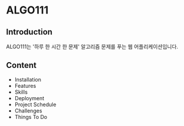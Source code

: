 # ALGO111


## Introduction

ALGO111는 '하루 한 시간 한 문제' 알고리즘 문제를 푸는 웹 어플리케이션입니다.

## Content


* Installation
* Features
* Skills
* Deployment
* Project Schedule 
* Challenges
* Things To Do





